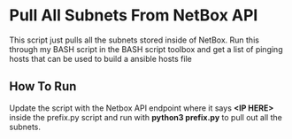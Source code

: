 # Pull All Subnets From NetBox API

This script just pulls all the subnets stored inside of NetBox. Run this through my BASH script
in the BASH script toolbox and get a list of pinging hosts that can be used to build a ansible hosts file

## How To Run 

Update the script with the Netbox API endpoint where it says **\<IP HERE>** inside the prefix.py script
and run with **python3 prefix.py** to pull out all the subnets. 

